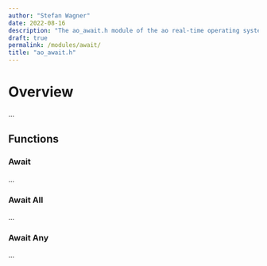 ```yaml
---
author: "Stefan Wagner"
date: 2022-08-16
description: "The ao_await.h module of the ao real-time operating system."
draft: true
permalink: /modules/await/
title: "ao_await.h"
---
```


# Overview

...

## Functions

### Await

...

### Await All

...

### Await Any

...
